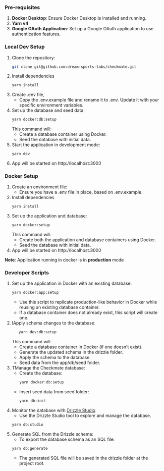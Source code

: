 ### Pre-requisites

1. **Docker Desktop**: Ensure Docker Desktop is installed and running.
2. **Yarn v4**
3. **Google OAuth Application**: Set up a Google OAuth application to use authentication features.

### Local Dev Setup

1. Clone the repository:
   ```sh
   git clone git@github.com:dream-sports-labs/checkmate.git
   ```
2. Install dependencies
   ```sh
   yarn install
   ```
3. Create .env file,
   - Copy the .env.example file and rename it to .env. Update it with your specific environment variables.
4. Set up the database and seed data:
   ```sh
   yarn docker:db:setup
   ```
   This command will:
   - Create a database container using Docker.
   - Seed the database with initial data.
5. Start the application in development mode:
   ```sh
   yarn dev
   ```
6. App will be started on http://localhost:3000

### Docker Setup

1. Create an environment file:
   - Ensure you have a .env file in place, based on .env.example.
2. Install dependencies
   ```sh
   yarn install
   ```
3. Set up the application and database:
   ```sh
   yarn docker:setup
   ```
   This command will:
   - Create both the application and database containers using Docker.
   - Seed the database with initial data.
4. App will be started on http://localhost:3000

**Note**: Application running in docker is in **production** mode

### Developer Scripts

1. Set up the application in Docker with an existing database:
   ```sh
   yarn docker:app:setup
   ```
   - Use this script to replicate production-like behavior in Docker while reusing an existing database container.
   - If a database container does not already exist, this script will create one.
2. IApply schema changes to the database:
   ```sh
      yarn dev:db:setup
   ```
   This command will:
   - Create a database container in Docker (if one doesn’t exist).
   - Generate the updated schema in the drizzle folder.
   - Apply the schema to the database.
   - Seed data from the app/db/seed folder.
3. TManage the Checkmate database:
   - Create the database:
     ```sh
     yarn docker:db:setup
     ```
   - Insert seed data from seed folder:
     ```sh
     yarn db:init
     ```
4. Monitor the database with [Drizzle Studio](https://orm.drizzle.team/docs/overview):
   - Use the Drizzle Studio tool to explore and manage the database.
   ```sh
   yarn db:studio
   ```
5. Generate SQL from the Drizzle schema:
   - To export the database schema as an SQL file:
   ```sh
   yarn db:generate
   ```
   - The generated SQL file will be saved in the drizzle folder at the project root.
